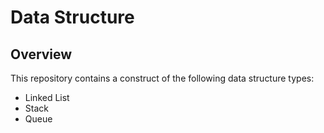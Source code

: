 # Data Structure

## Overview
This repository contains a construct of the following data structure types:
- Linked List
- Stack
- Queue
